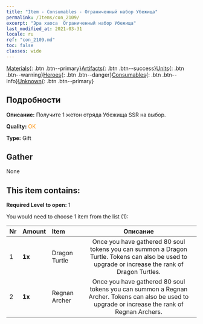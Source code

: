 ```yaml
---
title: "Item - Consumables - Ограниченный набор Убежища"
permalink: /Items/con_2109/
excerpt: "Эра хаоса  Ограниченный набор Убежища"
last_modified_at: 2021-03-31
locale: ru
ref: "con_2109.md"
toc: false
classes: wide
---
```

 [Materials](/ru/Items/){: .btn .btn--primary}[Artifacts](/ru/Items/Artifacts/){: .btn .btn--success}[Units](/ru/Items/Units/){: .btn .btn--warning}[Heroes](/ru/Items/Heroes/){: .btn .btn--danger}[Consumables](/ru/Items/Consumables/){: .btn .btn--info}[Unknown](/ru/Items/Unknown/){: .btn .btn--primary}

## Подробности
 **Описание:** Получите 1 жетон отряда Убежища SSR на выбор.

 **Quality:** <span style="color: #FF8C00">OK</span>

 **Type:** Gift

## Gather

  None

## This item contains:

 **Required Level to open:** 1

 You would need to choose 1 item from the list (1):

  | Nr | Amount |     Item    | Описание |
  |:---|:-------|:------------|:-----------:|
  | 1 |  **1x** | Dragon Turtle | Once you have gathered 80 soul tokens you can summon a Dragon Turtle. Tokens can also be used to upgrade or increase the rank of Dragon Turtles.  | 
  | 2 |  **1x** | Regnan Archer | Once you have gathered 80 soul tokens you can summon a Regnan Archer. Tokens can also be used to upgrade or increase the rank of Regnan Archers.  | 
